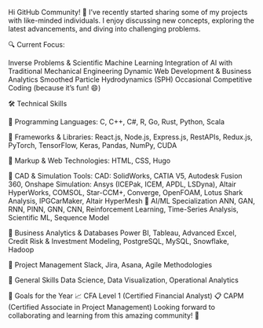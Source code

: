 Hi GitHub Community! 👋
I’ve recently started sharing some of my projects with like-minded individuals. I enjoy discussing new concepts, exploring the latest advancements, and diving into challenging problems.

🔍 Current Focus:

Inverse Problems & Scientific Machine Learning
Integration of AI with Traditional Mechanical Engineering
Dynamic Web Development & Business Analytics
Smoothed Particle Hydrodynamics (SPH)
Occasional Competitive Coding (because it’s fun! 😄)

🛠️ Technical Skills

🔹 Programming Languages:
C, C++, C#, R, Go, Rust, Python, Scala

🔹 Frameworks & Libraries:
React.js, Node.js, Express.js, RestAPIs, Redux.js, PyTorch, TensorFlow, Keras, Pandas, NumPy, CUDA

🔹 Markup & Web Technologies:
HTML, CSS, Hugo

🔹 CAD & Simulation Tools:
CAD: SolidWorks, CATIA V5, Autodesk Fusion 360, Onshape
Simulation: Ansys (ICEPak, ICEM, APDL, LSDyna), Altair HyperWorks, COMSOL, Star-CCM+, Converge, OpenFOAM, Lotus Shark Analysis, IPGCarMaker, Altair HyperMesh
🔹 AI/ML Specialization
ANN, GAN, RNN, PINN, GNN, CNN, Reinforcement Learning, Time-Series Analysis, Scientific ML, Sequence Model

🔹 Business Analytics & Databases
Power BI, Tableau, Advanced Excel, Credit Risk & Investment Modeling, PostgreSQL, MySQL, Snowflake, Hadoop

🔹 Project Management
Slack, Jira, Asana, Agile Methodologies

🔹 General Skills
Data Science, Data Visualization, Operational Analytics

🎯 Goals for the Year
📈 CFA Level 1 (Certified Financial Analyst)
📋 CAPM (Certified Associate in Project Management)
Looking forward to collaborating and learning from this amazing community! 🚀
